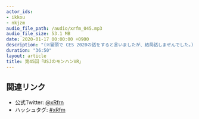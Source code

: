 ```yaml
---
actor_ids:
- ikkou
- nkjzm
audio_file_path: /audio/xrfm_045.mp3
audio_file_size: 53.1 MB
date: 2020-01-17 00:00:00 +0900
description: "(※冒頭で CES 2020の話をすると言いましたが、結局話しませんでした。) STAMPβを始め、Feather、SAPPORO WebAR、Steamの2019年売り上げトップVR、仮想万博2020、Voiceer、Japan VR Fest、しゅがおさんの個展、VR演劇、USJのモンハンVRについて話しました。"
duration: "36:50"
layout: article
title: 第45回「USJのモンハンVR」
---
```


## 関連リンク

- 公式Twitter: [@xRfrn](https://twitter.com/xrfrn)
- ハッシュタグ: [#xRfm](https://twitter.com/hashtag/xRfm?src=hash)
